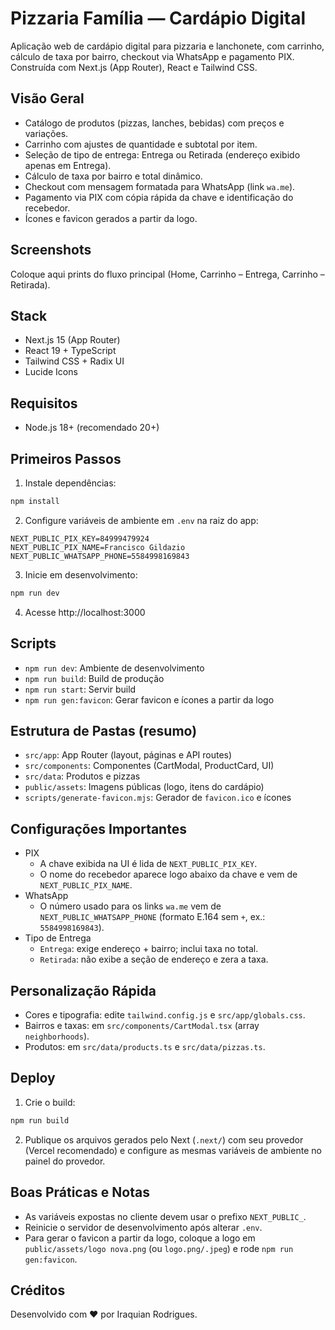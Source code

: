 # Pizzaria Família — Cardápio Digital

Aplicação web de cardápio digital para pizzaria e lanchonete, com carrinho, cálculo de taxa por bairro, checkout via WhatsApp e pagamento PIX. Construída com Next.js (App Router), React e Tailwind CSS.

## Visão Geral
- Catálogo de produtos (pizzas, lanches, bebidas) com preços e variações.
- Carrinho com ajustes de quantidade e subtotal por item.
- Seleção de tipo de entrega: Entrega ou Retirada (endereço exibido apenas em Entrega).
- Cálculo de taxa por bairro e total dinâmico.
- Checkout com mensagem formatada para WhatsApp (link `wa.me`).
- Pagamento via PIX com cópia rápida da chave e identificação do recebedor.
- Ícones e favicon gerados a partir da logo.

## Screenshots
Coloque aqui prints do fluxo principal (Home, Carrinho – Entrega, Carrinho – Retirada).

## Stack
- Next.js 15 (App Router)
- React 19 + TypeScript
- Tailwind CSS + Radix UI
- Lucide Icons

## Requisitos
- Node.js 18+ (recomendado 20+)

## Primeiros Passos
1. Instale dependências:
```powershell
npm install
```
2. Configure variáveis de ambiente em `.env` na raiz do app:
```properties
NEXT_PUBLIC_PIX_KEY=84999479924
NEXT_PUBLIC_PIX_NAME=Francisco Gildazio
NEXT_PUBLIC_WHATSAPP_PHONE=5584998169843
```
3. Inicie em desenvolvimento:
```powershell
npm run dev
```
4. Acesse http://localhost:3000

## Scripts
- `npm run dev`: Ambiente de desenvolvimento
- `npm run build`: Build de produção
- `npm run start`: Servir build
- `npm run gen:favicon`: Gerar favicon e ícones a partir da logo

## Estrutura de Pastas (resumo)
- `src/app`: App Router (layout, páginas e API routes)
- `src/components`: Componentes (CartModal, ProductCard, UI)
- `src/data`: Produtos e pizzas
- `public/assets`: Imagens públicas (logo, itens do cardápio)
- `scripts/generate-favicon.mjs`: Gerador de `favicon.ico` e ícones

## Configurações Importantes
- PIX
	- A chave exibida na UI é lida de `NEXT_PUBLIC_PIX_KEY`.
	- O nome do recebedor aparece logo abaixo da chave e vem de `NEXT_PUBLIC_PIX_NAME`.
- WhatsApp
	- O número usado para os links `wa.me` vem de `NEXT_PUBLIC_WHATSAPP_PHONE` (formato E.164 sem `+`, ex.: `5584998169843`).
- Tipo de Entrega
	- `Entrega`: exige endereço + bairro; inclui taxa no total.
	- `Retirada`: não exibe a seção de endereço e zera a taxa.

## Personalização Rápida
- Cores e tipografia: edite `tailwind.config.js` e `src/app/globals.css`.
- Bairros e taxas: em `src/components/CartModal.tsx` (array `neighborhoods`).
- Produtos: em `src/data/products.ts` e `src/data/pizzas.ts`.

## Deploy
1. Crie o build:
```powershell
npm run build
```
2. Publique os arquivos gerados pelo Next (`.next/`) com seu provedor (Vercel recomendado) e configure as mesmas variáveis de ambiente no painel do provedor.

## Boas Práticas e Notas
- As variáveis expostas no cliente devem usar o prefixo `NEXT_PUBLIC_`.
- Reinicie o servidor de desenvolvimento após alterar `.env`.
- Para gerar o favicon a partir da logo, coloque a logo em `public/assets/logo nova.png` (ou `logo.png/.jpeg`) e rode `npm run gen:favicon`.

## Créditos
Desenvolvido com ❤️ por Iraquian Rodrigues.

